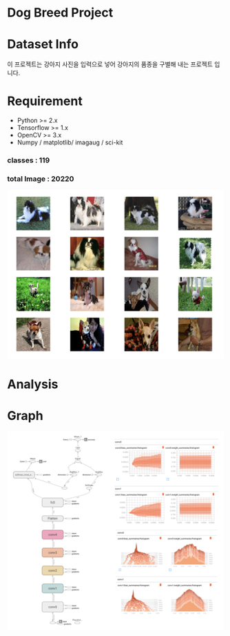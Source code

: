 # Dog Breed Project


# Dataset Info

이 프로젝트는 강아지 사진을 입력으로 넣어 강아지의 품종을 구별해 내는 프로젝트 입니다.

# Requirement
- Python >= 2.x
- Tensorflow >= 1.x
- OpenCV >= 3.x
- Numpy / matplotlib/ imagaug / sci-kit


### classes : 119
### total Image : 20220

![Image sample](./pic/image_sample.png)


# Analysis
# Graph
![Image sample](./pic/analysis.png)
